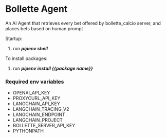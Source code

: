 # Bollette Agent

An AI Agent that retrieves every bet offered by bollette_calcio server, and places bets based on human prompt

Startup:

1. run ***pipenv shell***

To install packages:

1. run ***pipenv install {{package name}}***


### Required env variables

- OPENAI_API_KEY
- PROXYCURL_API_KEY
- LANGCHAIN_API_KEY
- LANGCHAIN_TRACING_V2
- LANGCHAIN_ENDPOINT
- LANGCHAIN_PROJECT
- BOLLETTE_SERVER_API_KEY
- PYTHONPATH